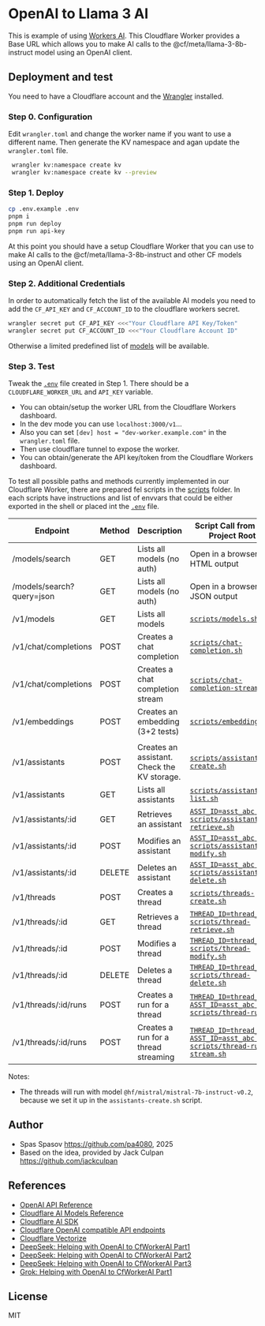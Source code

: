# OpenAI to Llama 3 AI

This is example of using [Workers AI](https://developers.cloudflare.com/workers-ai/). This Cloudflare Worker provides a Base URL which allows you to make AI calls to the @cf/meta/llama-3-8b-instruct model using an OpenAI client.

## Deployment and test

You need to have a Cloudflare account and the [Wrangler](https://developers.cloudflare.com/workers/cli-wrangler/) installed.

### Step 0. Configuration

Edit `wrangler.toml` and change the worker name if you want to use a different name. Then generate the KV namespace and agan update the `wrangler.toml` file.

```bash
 wrangler kv:namespace create kv
 wrangler kv:namespace create kv --preview
 ```

### Step 1. Deploy

```bash
cp .env.example .env
pnpm i
pnpm run deploy
pnpm run api-key
```

At this point you should have a setup Cloudflare Worker that you can use to make AI calls to the @cf/meta/llama-3-8b-instruct and other CF models using an OpenAI client.

### Step 2. Additional Credentials

In order to automatically fetch the list of the available AI models you need to add the `CF_API_KEY` and `CF_ACCOUNT_ID` to the cloudflare workers secret.

```bash
wrangler secret put CF_API_KEY <<<"Your Cloudflare API Key/Token"
wrangler secret put CF_ACCOUNT_ID <<<"Your Cloudflare Account ID"
```

Otherwise a limited predefined list of [models](./src/models.ts) will be available.

### Step 3. Test

Tweak the [`.env`](.env.example) file created in Step 1.  There should be a `CLOUDFLARE_WORKER_URL` and `API_KEY` variable.

- You can obtain/setup the worker URL from the Cloudflare Workers dashboard.
- In the dev mode you can use `localhost:3000/v1`...
- Also you can set `[dev] host = "dev-worker.example.com"` in the `wrangler.toml` file.
- Then use cloudflare tunnel to expose the worker.
- You can obtain/generate the API key/token from the Cloudflare Workers dashboard.

To test all possible paths and methods currently implemented in our Cloudflare Worker, there are prepared fel scripts in the [scripts](./scripts) folder. In each scripts have instructions and list of envvars that could be either exported in the shell or placed int the [`.env`](.env) file.

 | Endpoint                  | Method | Description                                 | Script Call from the Project Root                                                                    |
 | ------------------------- | ------ | ------------------------------------------- | ---------------------------------------------------------------------------------------------------- |
 | /models/search            | GET    | Lists all models (no auth)                  | Open in a browser HTML output                                                                        |
 | /models/search?query=json | GET    | Lists all models (no auth)                  | Open in a browser JSON output                                                                        |
 | /v1/models                | GET    | Lists all models                            | [`scripts/models.sh`](./scripts/models.sh)                                                           |
 | /v1/chat/completions      | POST   | Creates a chat completion                   | [`scripts/chat-completion.sh`](./scripts/chat-completion.sh)                                         |
 | /v1/chat/completions      | POST   | Creates a chat completion stream            | [`scripts/chat-completion-stream.sh`](./scripts/chat-completion-stream.sh)                           |
 | /v1/embeddings            | POST   | Creates an embedding (3+2 tests)            | [`scripts/embeddings.sh`](./scripts/embeddings.sh)                                                   |
 |                           |        |                                             |                                                                                                      |
 | /v1/assistants            | POST   | Creates an assistant. Check the KV storage. | [`scripts/assistants-create.sh`](./scripts/assistants-create.sh)                                     |
 | /v1/assistants            | GET    | Lists all assistants                        | [`scripts/assistants-list.sh`](./scripts/assistants-list.sh)                                         |
 | /v1/assistants/:id        | GET    | Retrieves an assistant                      | [`ASST_ID=asst_abc scripts/assistant-retrieve.sh`](./scripts/assistant-retrieve.sh)                  |
 | /v1/assistants/:id        | POST   | Modifies an assistant                       | [`ASST_ID=asst_abc scripts/assistant-modify.sh`](./scripts/assistant-modify.sh)                      |
 | /v1/assistants/:id        | DELETE | Deletes an assistant                        | [`ASST_ID=asst_abc scripts/assistant-delete.sh`](./scripts/assistant-delete.sh)                      |
 | /v1/threads               | POST   | Creates a thread                            | [`scripts/threads-create.sh`](./scripts/threads-create.sh)                                           |
 | /v1/threads/:id           | GET    | Retrieves a thread                          | [`THREAD_ID=thread_abc scripts/thread-retrieve.sh`](scripts/thread-retrieve.sh)                      |
 | /v1/threads/:id           | POST   | Modifies a thread                           | [`THREAD_ID=thread_abc scripts/thread-modify.sh`](scripts/thread-modify.sh)                          |
 | /v1/threads/:id           | DELETE | Deletes a thread                            | [`THREAD_ID=thread_abc scripts/thread-delete.sh`](scripts/thread-delete.sh)                          |
 | /v1/threads/:id/runs      | POST   | Creates a run for a thread                  | [`THREAD_ID=thread_abc ASST_ID=asst_abc scripts/thread-run.sh`](scripts/thread-run.sh)               |
 | /v1/threads/:id/runs      | POST   | Creates a run for a thread  streaming       | [`THREAD_ID=thread_abc ASST_ID=asst_abc scripts/thread-run-stream.sh`](scripts/thread-run-stream.sh) |

Notes:

- The threads will run with model `@hf/mistral/mistral-7b-instruct-v0.2`, because we set it up in the `assistants-create.sh` script.

## Author

- Spas Spasov <https://github.com/pa4080>, 2025
- Based on the idea, provided by Jack Culpan <https://github.com/jackculpan>

## References

- [OpenAI API Reference](https://platform.openai.com/docs/api-reference)
- [Cloudflare AI Models Reference](https://developers.cloudflare.com/workers-ai/models)
- [Cloudflare AI SDK](https://developers.cloudflare.com/workers-ai/configuration/ai-sdk/)
- [Cloudflare OpenAI compatible API endpoints](https://developers.cloudflare.com/workers-ai/configuration/open-ai-compatibility/)
- [Cloudflare Vectorize](https://developers.cloudflare.com/vectorize/get-started/embeddings/)
- [DeepSeek: Helping with OpenAI to CfWorkerAI Part1](https://chat.deepseek.com/a/chat/s/71155bf0-ee66-46a4-9599-ab074c39e447)
- [DeepSeek: Helping with OpenAI to CfWorkerAI Part2](https://chat.deepseek.com/a/chat/s/38512169-41af-4a4b-8e8f-b3c1b0affa07)
- [DeepSeek: Helping with OpenAI to CfWorkerAI Part3](hhttps://chat.deepseek.com/a/chat/s/bc1f4584-b831-4364-9b5a-775f740c866d)
- [Grok: Helping with OpenAI to CfWorkerAI Part1](https://grok.com/share/bGVnYWN5_4b174cf5-98ab-41b0-902c-621dbcf6150e)

## License

MIT
